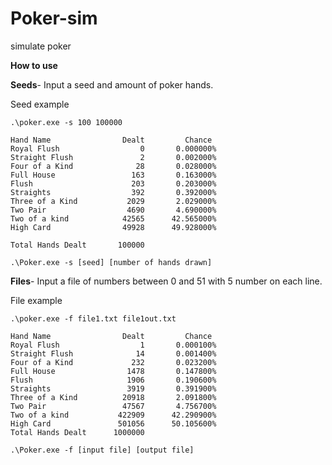 # Poker-sim
simulate poker

**How to use**

**Seeds**-
Input a seed and amount of poker hands.

Seed example

```.\poker.exe -s 100 100000```
```
Hand Name                Dealt         Chance
Royal Flush                  0       0.000000%
Straight Flush               2       0.002000%
Four of a Kind              28       0.028000%
Full House                 163       0.163000%
Flush                      203       0.203000%
Straights                  392       0.392000%
Three of a Kind           2029       2.029000%
Two Pair                  4690       4.690000%
Two of a kind            42565      42.565000%
High Card                49928      49.928000%

Total Hands Dealt       100000
```

```.\Poker.exe -s [seed] [number of hands drawn]```

**Files**-
Input a file of numbers between 0 and 51 with 5 number on each line.

File example

```.\poker.exe -f file1.txt file1out.txt```
```
Hand Name                Dealt         Chance
Royal Flush                  1       0.000100%
Straight Flush              14       0.001400%
Four of a Kind             232       0.023200%
Full House                1478       0.147800%
Flush                     1906       0.190600%
Straights                 3919       0.391900%
Three of a Kind          20918       2.091800%
Two Pair                 47567       4.756700%
Two of a kind           422909      42.290900%
High Card               501056      50.105600%
Total Hands Dealt      1000000
```
```.\Poker.exe -f [input file] [output file]```
